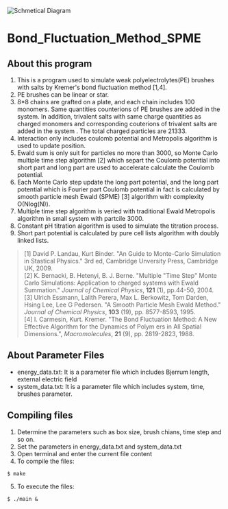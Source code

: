 ![Schmetical Diagram](https://github.com/wangshaoyun/Bond_Fluctuation_Method_SPME/blob/master/Fig1.jpeg "Simulation System")
# Bond_Fluctuation_Method_SPME
## About this program
1. This is a program used to simulate weak polyelectrolytes(PE) brushes with salts by Kremer's bond fluctuation method [1,4].
2. PE brushes can be linear or star. 
3. 8*8 chains are grafted on a plate, and each chain includes 100 monomers. Same quantities counterions of PE brushes are added in the system. In addition, trivalent salts with same charge quantities as charged monomers and corresponding couterions of trivalent salts are added in the system . The total charged particles are 21333. 
3. Interaction only includes coulomb potential and Metropolis algorithm is used to update position.
4. Ewald sum is only suit for particles no more than 3000, so Monte Carlo multiple time step algorithm [2] which separt the Coulomb potential into short part and long part are used to accelerate calculate the Coulomb potential.
5. Each Monte Carlo step update the long part potential, and the long part potential which is Fourier part Coulomb potential in fact is calculated by smooth particle mesh Ewald (SPME) [3] algorithm with complexity O(Nlog(N)).
6. Multiple time step algorithm is veried with traditional Ewald Metropolis algorithm in small system with partcile 3000.
7. Constant pH titration algorithm is used to simulate the titration process.
8. Short part potential is calculated by pure cell lists algorithm with doubly linked lists.
>[1] David P. Landau, Kurt Binder. "An Guide to Monte-Carlo Simulation in Stastical Physics." 3rd ed, Cambridge Unversity Press, Cambridge UK, 2009.  
>[2] K. Bernacki, B. Hetenyi, B. J. Berne. "Multiple "Time Step" Monte Carlo Simulations: Application to charged systems with Ewald Summation." *Journal of Chemical Physics*, **121** (1), pp.44-50, 2004.  
>[3] Ulrich Essmann, Lalith Perera, Max L. Berkowitz, Tom Darden, Hsing Lee, Lee G Pedersen. "A Smooth Particle Mesh Ewald Method." *Journal of Chemical Physics*, **103** (19), pp. 8577-8593, 1995.  
>[4] I. Carmesin, Kurt. Kremer. "The Bond Fluctuation Method: A New Effective Algorithm for the Dynamics of Polym
ers in All Spatial Dimensions.", *Macromolecules*, **21** (9), pp. 2819-2823, 1988. 

## About Parameter Files 
+ energy_data.txt: It is a parameter file which includes Bjerrum length, external electric field
+ system_data.txt: It is a parameter file which includes system, time, brushes parameter.  

## Compiling files
1. Determine the parameters such as box size, brush chians, time step and so on.
2. Set the parameters in energy_data.txt and system_data.txt
3. Open terminal and enter the current file content
4. To compile the files:
```
$ make
```
  
5. To execute the files:
```
$ ./main &
```







